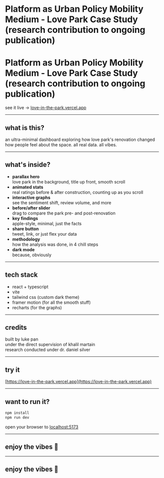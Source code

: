 # Platform as Urban Policy Mobility Medium - Love Park Case Study (research contribution to ongoing publication)

# Platform as Urban Policy Mobility Medium - Love Park Case Study (research contribution to ongoing publication)

see it live → [love-in-the-park.vercel.app](https://love-in-the-park.vercel.app)

---

## what is this?

an ultra-minimal dashboard exploring how love park's renovation changed how people feel about the space. all real data. all vibes.

---

## what's inside?

- **parallax hero**  
  love park in the background, title up front, smooth scroll
- **animated stats**  
  real ratings before & after construction, counting up as you scroll
- **interactive graphs**  
  see the sentiment shift, review volume, and more
- **before/after slider**  
  drag to compare the park pre- and post-renovation
- **key findings**  
  apple-style, minimal, just the facts
- **share button**  
  tweet, link, or just flex your data
- **methodology**  
  how the analysis was done, in 4 chill steps
- **dark mode**  
  because, obviously

---

## tech stack

- react + typescript
- vite
- tailwind css (custom dark theme)
- framer motion (for all the smooth stuff)
- recharts (for the graphs)

---

## credits

built by luke pan  
under the direct supervision of khalil martain  
research conducted under dr. daniel silver

---

## try it

[https://love-in-the-park.vercel.app](https://love-in-the-park.vercel.app)

---

## want to run it?

```bash
npm install
npm run dev
```

open your browser to [localhost:5173](http://localhost:5173)

---

## enjoy the vibes 🌃


---

## enjoy the vibes 🌃
